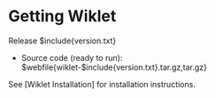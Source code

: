 # Getting Wiklet

Release $include{version.txt}

* Source code (ready to run): $webfile{wiklet-$include{version.txt}.tar.gz,tar.gz}

See [Wiklet Installation] for installation instructions.
